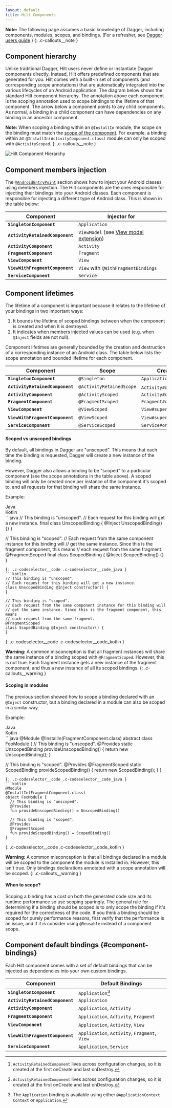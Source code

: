 ```yaml
---
layout: default
title: Hilt Components
---
```


**Note:** The following page assumes a basic knowledge of Dagger, including
components, modules, scopes, and bindings. (For a refresher, see
[Dagger users guide](https://dagger.dev/dev-guide).)
{: .c-callouts__note }

## Component hierarchy

Unlike traditional Dagger, Hilt users never define or instantiate Dagger
components directly. Instead, Hilt offers predefined components that are
generated for you. Hilt comes with a built-in set of components (and
corresponding scope annotations) that are automatically integrated into the
various lifecycles of an Android application. The diagram below shows the
standard Hilt component hierarchy. The annotation above each component is the
scoping annotation used to scope bindings to the lifetime of that component. The
arrow below a component points to any child components. As normal, a binding in
a child component can have dependencies on any binding in an ancestor component.

**Note:** When scoping a binding within an `@InstallIn` module, the scope on the
binding must match the [scope of the component](#component-lifetimes). For
example, a binding within an `@InstallIn(ActivityComponent.class)` module can
only be scoped with `@ActivityScoped`.
{: .c-callouts__note }

[Dagger docs]:https://dagger.dev/subcomponents#subcomponents-and-scope


![Hilt Component Hierarchy](component-hierarchy.svg)

## Component members injection

The [`@AndroidEntryPoint`](android-entry-point.md) section shows how to inject
your Android classes using members injection. The Hilt components are the ones
responsible for injecting their bindings into your Android classes. Each
component is responsible for injecting a different type of Android class. This
is shown in the table below:

Component                       | Injector for
------------------------------- | ----------------------------------------
**`SingletonComponent`**        | `Application`
**`ActivityRetainedComponent`** | `ViewModel` (see [View model extension])
**`ActivityComponent`**         | `Activity`
**`FragmentComponent`**         | `Fragment`
**`ViewComponent`**             | `View`
**`ViewWithFragmentComponent`** | `View` with `@WithFragmentBindings`
**`ServiceComponent`**          | `Service`

[View model extension]: https://developer.android.com/training/dependency-injection/hilt-jetpack

## Component lifetimes

The lifetime of a component is important because it relates to the lifetime of
your bindings in two important ways:

1.  It bounds the lifetime of scoped bindings between when the component is
    created and when it is destroyed.
2.  It indicates when members injected values can be used (e.g. when `@Inject`
    fields are not null).

Component lifetimes are generally bounded by the creation and destruction of a
corresponding instance of an Android class. The table below lists the scope
annotation and bounded lifetime for each component.

Component                       | Scope                    | Created at                | Destroyed at
------------------------------- | ------------------------ | ------------------------- | ------------
**`SingletonComponent`**        | `@Singleton`             | `Application#onCreate()`  | `Application#onDestroy()`
**`ActivityRetainedComponent`** | `@ActivityRetainedScope` | `Activity#onCreate()`[^1] | `Activity#onDestroy()`[^1]
**`ActivityComponent`**         | `@ActivityScoped`        | `Activity#onCreate()`     | `Activity#onDestroy()`
**`FragmentComponent`**         | `@FragmentScoped`        | `Fragment#onAttach()`     | `Fragment#onDestroy()`
**`ViewComponent`**             | `@ViewScoped`            | `View#super()`            | `View` destroyed
**`ViewWithFragmentComponent`** | `@ViewScoped`            | `View#super()`            | `View` destroyed
**`ServiceComponent`**          | `@ServiceScoped`         | `Service#onCreate()`      | `Service#onDestroy()`

[^1]: `ActivityRetainedComponent` lives across configuration changes, so it is
    created at the first onCreate and last onDestroy.


#### Scoped vs unscoped bindings

By default, all bindings in Dagger are "unscoped". This means that each time the
binding is requested, Dagger will create a new instance of the binding.

However, Dagger also allows a binding to be "scoped" to a particular component
(see the scope annotations in the table above). A scoped binding will only be
created once per instance of the component it's scoped to, and all requests for
that binding will share the same instance.

Example:

<div class="c-codeselector__button c-codeselector__button_java">Java</div>
<div class="c-codeselector__button c-codeselector__button_kotlin">Kotlin</div>
```java
// This binding is "unscoped".
// Each request for this binding will get a new instance.
final class UnscopedBinding {
  @Inject UnscopedBinding() {}
}

// This binding is "scoped".
// Each request from the same component instance for this binding will
// get the same instance. Since this is the fragment component, this means
// each request from the same fragment.
@FragmentScoped
final class ScopedBinding {
  @Inject ScopedBinding() {}
}
```
{: .c-codeselector__code .c-codeselector__code_java }
```kotlin
// This binding is "unscoped".
// Each request for this binding will get a new instance.
class UnscopedBinding @Inject constructor() {
}

// This binding is "scoped".
// Each request from the same component instance for this binding will
// get the same instance. Since this is the fragment component, this means
// each request from the same fragment.
@FragmentScoped
class ScopedBinding @Inject constructor() {
}
```
{: .c-codeselector__code .c-codeselector__code_kotlin }

**Warning:** A common misconception is that all fragment instances will share the
same instance of a binding scoped with `@FragmentScoped`. However, this is not
true. Each fragment instance gets a new instance of the fragment component, and
thus a new instance of all its scoped bindings.
{: .c-callouts__warning }

#### Scoping in modules

The previous section showed how to scope a binding declared with an `@Inject`
constructor, but a binding declared in a module can also be scoped in a similar
way.

Example:

<div class="c-codeselector__button c-codeselector__button_java">Java</div>
<div class="c-codeselector__button c-codeselector__button_kotlin">Kotlin</div>
```java
@Module
@InstallIn(FragmentComponent.class)
abstract class FooModule {
  // This binding is "unscoped".
  @Provides
  static UnscopedBinding provideUnscopedBinding() {
    return new UnscopedBinding();
  }

  // This binding is "scoped".
  @Provides
  @FragmentScoped
  static ScopedBinding provideScopedBinding() {
    return new ScopedBinding();
  }
}
```
{: .c-codeselector__code .c-codeselector__code_java }
```kotlin
@Module
@InstallIn(FragmentComponent.class)
object FooModule {
  // This binding is "unscoped".
  @Provides
  fun provideUnscopedBinding() = UnscopedBinding()

  // This binding is "scoped".
  @Provides
  @FragmentScoped
  fun provideScopedBinding() = ScopedBinding()
}
```
{: .c-codeselector__code .c-codeselector__code_kotlin }

**Warning:** A common misconception is that all bindings declared in a module will
be scoped to the component the module is installed in. However, this isn't true.
Only bindings declarations annotated with a scope annotation will be scoped.
{: .c-callouts__warning }

#### When to scope?

Scoping a binding has a cost on both the generated code size and its runtime
performance so use scoping sparingly. The general rule for determining if a
binding should be scoped is to only scope the binding if it's required for the
correctness of the code. If you think a binding should be scoped for purely
performance reasons, first verify that the performance is an issue, and if it is
consider using `@Reusable` instead of a component scope.


## Component default bindings {#component-bindings}

Each Hilt component comes with a set of default bindings that can be injected
as dependencies into your own custom bindings.

Component                       | Default Bindings
------------------------------- | ---------------------------------------------
**`SingletonComponent`**        | `Application`[^2]
**`ActivityRetainedComponent`** | `Application`
**`ActivityComponent`**         | `Application`, `Activity`
**`FragmentComponent`**         | `Application`, `Activity`, `Fragment`
**`ViewComponent`**             | `Application`, `Activity`, `View`
**`ViewWithFragmentComponent`** | `Application`, `Activity`, `Fragment`, `View`
**`ServiceComponent`**          | `Application`, `Service`

[^2]: The `Application` binding is available using either `@ApplicationContext
    Context` or `Application`.
